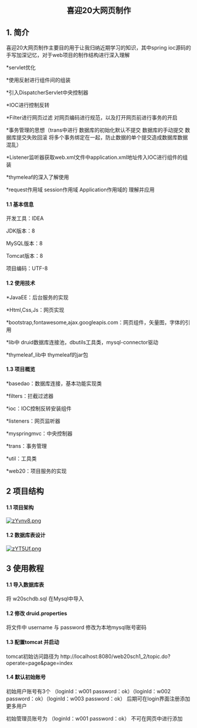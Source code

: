 <center><h2>喜迎20大网页制作</h2></center>

## 1. 简介

喜迎20大网页制作主要目的用于让我归纳近期学习的知识，其中spring ioc源码的手写加深记忆，对于web项目的制作结构进行深入理解

*servlet优化 

*使用反射进行组件间的组装 

*引入DispatcherServlet中央控制器 

*IOC进行控制反转

*Filter进行网页过滤 对网页编码进行规范，以及打开网页前进行事务的开启

*事务管理的思想（trans中进行 数据库的初始化默认不提交 数据库的手动提交 数据库提交失败回滚 将多个事务绑定在一起，防止数据的单个提交造成数据库数据混乱）

*Listener监听器获取web.xml文件中application.xml地址传入IOC进行组件的组装

*thymeleaf的深入了解使用

*request作用域 session作用域 Application作用域的 理解并应用

#### 1.1 基本信息

开发工具：IDEA

JDK版本：8

MySQL版本：8

Tomcat版本：8

项目编码：UTF-8

#### 1.2 使用技术

*JavaEE：后台服务的实现

*Html,Css,Js：网页实现

*bootstrap,fontawesome,ajax.googleapis.com：网页组件，矢量图，字体的引用

*lib中 druid数据库连接池，dbutils工具类，mysql-connector驱动

*thymeleaf_lib中 thymeleaf的jar包

#### 1.3 项目概览

*basedao：数据库连接，基本功能实现类

*filters：拦截过滤器

*ioc：IOC控制反转安装组件

*listeners：网页监听器

*myspringmvc：中央控制器

*trans：事务管理

*util：工具类

*web20：项目服务的实现

## 2 项目结构

#### 1.1 项目架构

[![zYvnv8.png](https://s1.ax1x.com/2022/11/25/zYvnv8.png)](https://imgse.com/i/zYvnv8)

#### 1.2 数据库表设计 

[![zYT5Uf.png](https://s1.ax1x.com/2022/11/25/zYT5Uf.png)](https://imgse.com/i/zYT5Uf)

## 3 使用教程

#### 1.1 导入数据库表 

将 w20schdb.sql 在Mysql中导入

#### 1.2 修改 druid.properties 

将文件中 username 与 password 修改为本地mysql账号密码

#### 1.3 配置tomcat 并启动 

tomcat初始访问路径为 http://localhost:8080/web20sch1_2/topic.do?operate=page&page=index

#### 1.4 默认初始账号

初始用户账号有3个 （loginId：w001 password：ok）（loginId：w002 password：ok）（loginId：w003 password：ok）
后期可在login界面注册添加更多用户

初始管理员账号为 （loginId：w001 password：ok） 
 不可在网页中进行添加